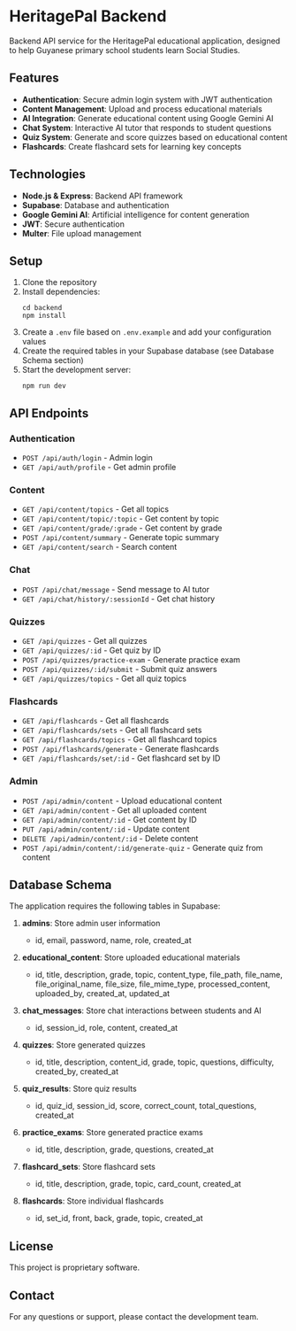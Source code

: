 # HeritagePal Backend

Backend API service for the HeritagePal educational application, designed to help Guyanese primary school students learn Social Studies.

## Features

- **Authentication**: Secure admin login system with JWT authentication
- **Content Management**: Upload and process educational materials
- **AI Integration**: Generate educational content using Google Gemini AI
- **Chat System**: Interactive AI tutor that responds to student questions
- **Quiz System**: Generate and score quizzes based on educational content
- **Flashcards**: Create flashcard sets for learning key concepts

## Technologies

- **Node.js & Express**: Backend API framework
- **Supabase**: Database and authentication
- **Google Gemini AI**: Artificial intelligence for content generation
- **JWT**: Secure authentication
- **Multer**: File upload management

## Setup

1. Clone the repository
2. Install dependencies:
   ```
   cd backend
   npm install
   ```
3. Create a `.env` file based on `.env.example` and add your configuration values
4. Create the required tables in your Supabase database (see Database Schema section)
5. Start the development server:
   ```
   npm run dev
   ```

## API Endpoints

### Authentication
- `POST /api/auth/login` - Admin login
- `GET /api/auth/profile` - Get admin profile

### Content
- `GET /api/content/topics` - Get all topics
- `GET /api/content/topic/:topic` - Get content by topic
- `GET /api/content/grade/:grade` - Get content by grade
- `POST /api/content/summary` - Generate topic summary
- `GET /api/content/search` - Search content

### Chat
- `POST /api/chat/message` - Send message to AI tutor
- `GET /api/chat/history/:sessionId` - Get chat history

### Quizzes
- `GET /api/quizzes` - Get all quizzes
- `GET /api/quizzes/:id` - Get quiz by ID
- `POST /api/quizzes/practice-exam` - Generate practice exam
- `POST /api/quizzes/:id/submit` - Submit quiz answers
- `GET /api/quizzes/topics` - Get all quiz topics

### Flashcards
- `GET /api/flashcards` - Get all flashcards
- `GET /api/flashcards/sets` - Get all flashcard sets
- `GET /api/flashcards/topics` - Get all flashcard topics
- `POST /api/flashcards/generate` - Generate flashcards
- `GET /api/flashcards/set/:id` - Get flashcard set by ID

### Admin
- `POST /api/admin/content` - Upload educational content
- `GET /api/admin/content` - Get all uploaded content
- `GET /api/admin/content/:id` - Get content by ID
- `PUT /api/admin/content/:id` - Update content
- `DELETE /api/admin/content/:id` - Delete content
- `POST /api/admin/content/:id/generate-quiz` - Generate quiz from content

## Database Schema

The application requires the following tables in Supabase:

1. **admins**: Store admin user information
   - id, email, password, name, role, created_at

2. **educational_content**: Store uploaded educational materials
   - id, title, description, grade, topic, content_type, file_path, file_name, file_original_name, file_size, file_mime_type, processed_content, uploaded_by, created_at, updated_at

3. **chat_messages**: Store chat interactions between students and AI
   - id, session_id, role, content, created_at

4. **quizzes**: Store generated quizzes
   - id, title, description, content_id, grade, topic, questions, difficulty, created_by, created_at

5. **quiz_results**: Store quiz results
   - id, quiz_id, session_id, score, correct_count, total_questions, created_at

6. **practice_exams**: Store generated practice exams
   - id, title, description, grade, questions, created_at

7. **flashcard_sets**: Store flashcard sets
   - id, title, description, grade, topic, card_count, created_at

8. **flashcards**: Store individual flashcards
   - id, set_id, front, back, grade, topic, created_at

## License

This project is proprietary software.

## Contact

For any questions or support, please contact the development team. 